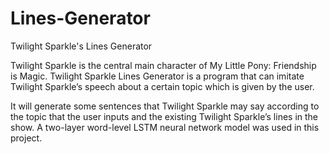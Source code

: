 # Lines-Generator
Twilight Sparkle's Lines Generator

Twilight Sparkle is the central main character of My Little Pony: Friendship is Magic. Twilight Sparkle Lines Generator is a program that can imitate Twilight Sparkle’s speech about a certain topic which is given by the user. 

It will generate some sentences that Twilight Sparkle may say according to the topic that the user inputs and the existing Twilight Sparkle’s lines in the show. A two-layer word-level LSTM neural network model was used in this project.
